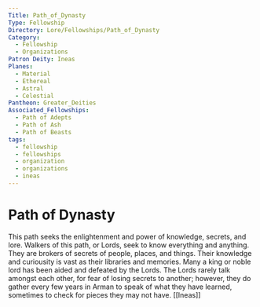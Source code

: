 ```yaml
---
Title: Path_of_Dynasty
Type: Fellowship
Directory: Lore/Fellowships/Path_of_Dynasty
Category:
  - Fellowship
  - Organizations
Patron Deity: Ineas
Planes:
  - Material
  - Ethereal
  - Astral
  - Celestial
Pantheon: Greater_Deities
Associated_Fellowships:
  - Path of Adepts
  - Path of Ash
  - Path of Beasts
tags:
  - fellowship
  - fellowships
  - organization
  - organizations
  - ineas
---
```


# Path of Dynasty


This path seeks the enlightenment and power of knowledge, secrets, and lore. Walkers of this path, or Lords, seek to know everything and anything. They are brokers of secrets of people, places, and things. Their knowledge and curiousity is vast as their libraries and memories. Many a king or noble lord has been aided and defeated by the Lords. The Lords rarely talk amongst each other, for fear of losing secrets to another; however, they do gather every few years in Arman to speak of what they have learned, sometimes to check for pieces they may not have.
[[Ineas]]
